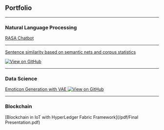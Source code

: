 ## Portfolio

---

### Natural Language Processing 

[RASA Chatbot](/sample_page)




---
[Sentence similarity based on semantic nets and corpus statistics](https://github.com/nguyenviethoa95/sentence_word_similarity-matrix/blob/main/sentence_word_similarity_matrix.ipynb)
<!---[![Open Notebook](https://img.shields.io/badge/Jupyter-Open_Notebook-blue?logo=Jupyter)](projects/detect-food-trends-facebook.html)-->
[![View on GitHub](https://img.shields.io/badge/GitHub-View_on_GitHub-blue?logo=GitHub)](https://github.com/nguyenviethoa95/sentence_word_similarity-matrix/blob/main/sentence_word_similarity_matrix.ipynb)

---

### Data Science
[Emoticon Generation with VAE ](http://example.com/)
[![View on GitHub](https://img.shields.io/badge/GitHub-View_on_GitHub-blue?logo=GitHub)](https://colab.research.google.com/drive/1o1qmBDXCxMhZRncgdA_IdkVNalhIrsVg?usp=sharing)

---

### Blockchain
[Blockchain in IoT with HyperLedger Fabric Framework](/pdf/Final Presentation.pdf)


